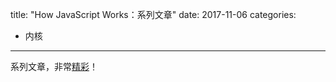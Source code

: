 title: "How JavaScript Works：系列文章"
date: 2017-11-06
categories:
- 内核
---

系列文章，非常[精彩](https://blog.sessionstack.com/tagged/tutorial)！
